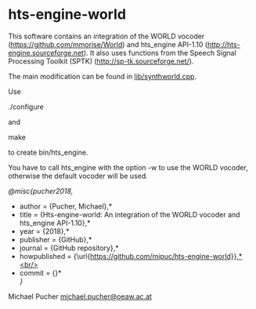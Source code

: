 # hts-engine-world

This software contains an integration of the WORLD vocoder (https://github.com/mmorise/World) and hts_engine API-1.10 (http://hts-engine.sourceforge.net). It also uses functions from the Speech Signal Processing Toolkit (SPTK) (http://sp-tk.sourceforge.net/).

The main modification can be found in [lib/synthworld.cpp](lib/synthworld.cpp).

Use

./configure

and

make

to create bin/hts_engine.

You have to call hts_engine with the option -w to use the WORLD vocoder, otherwise the default vocoder will be used.

*@misc{pucher2018,*<br/>
*  author = {Pucher, Michael},*<br/>
*  title = {Hts-engine-world: An integration of the WORLD vocoder and hts_engine API-1.10},*<br/>
*  year = {2018},*<br/>
*  publisher = {GitHub},*<br/>
*  journal = {GitHub repository},*<br/>
*  howpublished = {\url{https://github.com/mipuc/hts-engine-world}},*<br/>
*  commit = {}*<br/>
*}*

Michael Pucher michael.pucher@oeaw.ac.at
